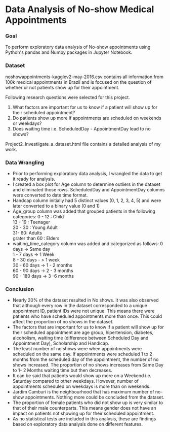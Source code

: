 # Data Analysis of No-show Medical Appointments

### Goal 
To perform exploratory data analysis of No-show appointments using Python's pandas and Numpy packages in Jupyter Notebook. 

### Dataset
noshowappointments-kagglev2-may-2016.csv contains all information from 100k medical appointments in Brazil and is focused on the question of whether or not patients show up for their appointment. 

Following research questions were selected for this project.
1. What factors are important for us to know if a patient will show up for their scheduled appointment?
2. Do patients show up more if appointments are scheduled on weekends or weekdays?
3. Does waiting time i.e. ScheduledDay - AppointmentDay lead to no shows?

Project2_Investiigate_a_dataset.html file contains a detailed analysis of my work. 

### Data Wrangling
* Prior to performing exploratory data analysis, I wrangled the data to get it ready for analysis. 
* I created a box plot for Age column to determine outliers in the dataset and eliminated those rows. ScheduledDay and AppointmentDay columns were converted to date time format. 
* Handcap column initially had 5 distinct values (0, 1, 2, 3, 4, 5) and were later converted to a binary value (0 and 1)
* Age_group column was added that grouped patients in the following categories:
    0 - 12 : Child <br/>
    13 - 19 : Teenager <br/>
    20 - 30 : Young Adult <br/>
    31- 60: Adults <br/>
    grater than 60 : Elders <br/>
*  waiting_time_category column was added and categorized as follows:
   0 days -> Same day <br/>
   1 - 7 days -> 1 Week <br/>
   8 - 30 days - > 1 week <br/>
   30 - 60 days -> 1 - 2 months <br/>
   60 - 90 days -> 2 - 3 months <br/>
   90 - 180 days -> 3 -6 months <br/>
   
### Conclusion
* Nearly 20% of the dataset resulted in No shows. It was also observed that although every row in the dataset corresponded to a unique appointment ID, patient IDs were not unique. This means there were patients who have scheduled appointments more than once. This could affect the proportion of no shows in the dataset.
* The factors that are important for us to know if a patient will show up for their scheduled appointment are age group, hipertension, diabetes, alcoholism, waiting time (difference between Scheduled Day and Appointment Day), Scholarship and Handicap.
* The least number of no shows were when appointments were scheduled on the same day. If appointments were scheduled 1 to 2 months from the scheduled day of the appointment, the number of no shows increased. The proportion of no shows increases from Same Day to 1- 2 Months waiting time but then decreases.
* It can be said that patients would show up more on a Weekend i.e. Saturday compared to other weekdays. However, number of appointments scheduled on weekdays is more than on weekends.
* Jardim Camburi is the neighbourhood that has maximum number of no-show appointments. Nothing more could be concluded from the dataset.
* The proportion of female patients who did not show up is very similar to that of their male counterparts. This means gender does not have an impact on patients not showing up for their scheduled appointment.
* As no statistical tests are included in this analysis, these are findings based on exploratory data analysis done on different features.
